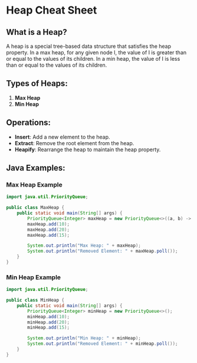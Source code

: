 # Heap Cheat Sheet

## What is a Heap?
A heap is a special tree-based data structure that satisfies the heap property. In a max heap, for any given node I, the value of I is greater than or equal to the values of its children. In a min heap, the value of I is less than or equal to the values of its children.

## Types of Heaps:
1. **Max Heap**
2. **Min Heap**

## Operations:
- **Insert**: Add a new element to the heap.
- **Extract**: Remove the root element from the heap.
- **Heapify**: Rearrange the heap to maintain the heap property.

## Java Examples:

### Max Heap Example
```java
import java.util.PriorityQueue;

public class MaxHeap {
    public static void main(String[] args) {
        PriorityQueue<Integer> maxHeap = new PriorityQueue<>((a, b) -> b - a);
        maxHeap.add(10);
        maxHeap.add(20);
        maxHeap.add(15);

        System.out.println("Max Heap: " + maxHeap);
        System.out.println("Removed Element: " + maxHeap.poll());
    }
}
```

### Min Heap Example
```java
import java.util.PriorityQueue;

public class MinHeap {
    public static void main(String[] args) {
        PriorityQueue<Integer> minHeap = new PriorityQueue<>();
        minHeap.add(10);
        minHeap.add(20);
        minHeap.add(15);

        System.out.println("Min Heap: " + minHeap);
        System.out.println("Removed Element: " + minHeap.poll());
    }
}
```
